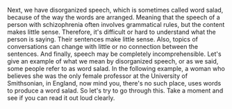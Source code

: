 Next, we have disorganized speech, which is sometimes called word salad,
because of the way the words are arranged. Meaning that the speech of a person
with schizophrenia often involves grammatical rules, but the content makes
little sense. Therefore, it's difficult or hard to understand what the person
is saying. Their sentences make little sense. Also, topics of conversations can
change with little or no connection between the sentences. And finally, speech
may be completely incomprehensible. Let's give an example of what we mean by
disorganized speech, or as we said, some people refer to as word salad. In the
following example, a woman who believes she was the only female professor at
the University of Smithsonian, in England, now mind you, there's no such place,
uses words to produce a word salad. So let's try to go through this. Take a
moment and see if you can read it out loud clearly.
